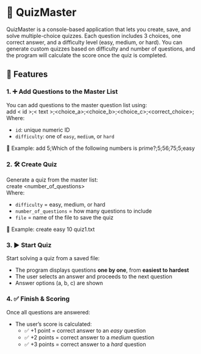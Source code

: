 # 🧠 QuizMaster 

QuizMaster is a console-based application that lets you create, save, and solve multiple-choice quizzes. Each question includes 3 choices, one correct answer, and a difficulty level (easy, medium, or hard). You can generate custom quizzes based on difficulty and number of questions, and the program will calculate the score once the quiz is completed.

## 📌 Features
### 1. ➕ Add Questions to the Master List
You can add questions to the master question list using:  
add < id >;< text >;<choice_a>;<choice_b>;<choice_c>;<correct_choice>;<difficulty>  
Where:
- `id`: unique numeric ID
- `difficulty`: one of `easy`, `medium`, or `hard`  

📌 Example: add 5;Which of the following numbers is prime?;5;56;75;5;easy

### 2. 🛠️ Create Quiz
Generate a quiz from the master list:  
create <difficulty> <number_of_questions> <file>  
Where:
- `difficulty` = easy, medium, or hard  
- `number_of_questions` = how many questions to include  
- `file` = name of the file to save the quiz  

📌 Example: create easy 10 quiz1.txt

### 3. ▶️ Start Quiz
Start solving a quiz from a saved file:
- The program displays questions **one by one**, from **easiest to hardest**
- The user selects an answer and proceeds to the next question
- Answer options (a, b, c) are shown

### 4. ✅ Finish & Scoring
Once all questions are answered:
- The user’s score is calculated:
  - ✅ +1 point = correct answer to an *easy* question
  - ✅ +2 points = correct answer to a *medium* question
  - ✅ +3 points = correct answer to a *hard* question